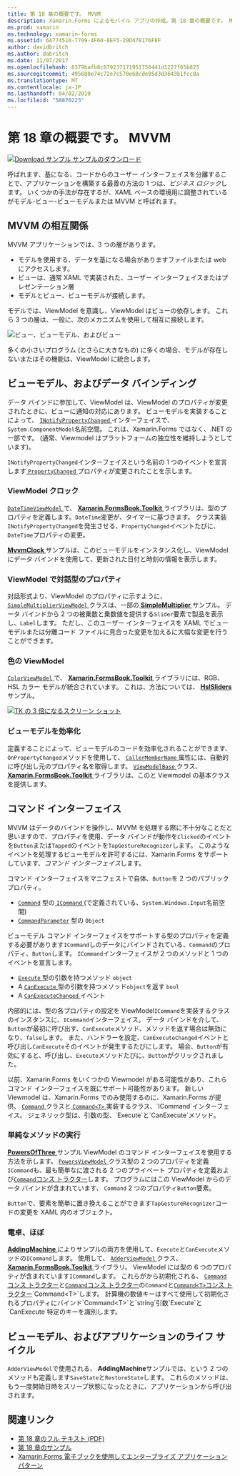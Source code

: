 ```yaml
---
title: 第 18 章の概要です。 MVVM
description: Xamarin.Forms によるモバイル アプリの作成。第 18 章の概要です。 MVVM
ms.prod: xamarin
ms.technology: xamarin-forms
ms.assetid: 6A774510-7709-4F60-8EF5-29D478176F8F
author: davidbritch
ms.author: dabritch
ms.date: 11/07/2017
ms.openlocfilehash: 6379bafb8c879237171951756441d1227f65b825
ms.sourcegitcommit: 495680e74c72e7c570e68cde95d3d3643b1fcc8a
ms.translationtype: MT
ms.contentlocale: ja-JP
ms.lasthandoff: 04/02/2019
ms.locfileid: "58870223"
---
```

# <a name="summary-of-chapter-18-mvvm"></a>第 18 章の概要です。 MVVM

[![Download サンプル](~/media/shared/download.png) サンプルのダウンロード](https://github.com/xamarin/xamarin-forms-book-samples/tree/master/Chapter18)

呼ばれます、基になる、コードからのユーザー インターフェイスを分離することで、アプリケーションを構築する最善の方法の 1 つは、*ビジネス ロジック*します。 いくつかの手法が存在するが、XAML ベースの環境用に調整されているがモデル-ビュー-ビューモデルまたは MVVM と呼ばれます。

## <a name="mvvm-interrelationships"></a>MVVM の相互関係

MVVM アプリケーションでは、3 つの層があります。

- モデルを使用する、データを基になる場合がありますファイルまたは web にアクセスします。
- ビューは、通常 XAML で実装された、ユーザー インターフェイスまたはプレゼンテーション層
- モデルとビュー、ビューモデルが接続します。

モデルでは、ViewModel を意識し、ViewModel はビューの依存します。 これら 3 つの層は、一般に、次のメカニズムを使用して相互に接続します。

![ビュー、ビューモデル、およびビュー](images/ch18fg03.png "MVVM")

多くの小さいプログラム (とさらに大きなもの) に多くの場合、モデルが存在しないまたはその機能は、ViewModel に統合します。

## <a name="viewmodels-and-data-binding"></a>ビューモデル、およびデータ バインディング

データ バインドに参加して、ViewModel は、ViewModel のプロパティが変更されたときに、ビューに通知の対応にあります。 ビューモデルを実装することによって、 [ `INotifyPropertyChanged` ](xref:System.ComponentModel.INotifyPropertyChanged)インターフェイスで、`System.ComponentModel`名前空間。 これは、Xamarin.Forms ではなく、.NET の一部です。 (通常、Viewmodel はプラットフォームの独立性を維持しようとしています)。

`INotifyPropertyChanged`インターフェイスという名前の 1 つのイベントを宣言します[ `PropertyChanged` ](xref:System.ComponentModel.INotifyPropertyChanged)プロパティが変更されたことを示します。

### <a name="a-viewmodel-clock"></a>ViewModel クロック

[ `DateTimeViewModel` ](https://github.com/xamarin/xamarin-forms-book-samples/blob/master/Libraries/Xamarin.FormsBook.Toolkit/Xamarin.FormsBook.Toolkit/DateTimeViewModel.cs)で、 [ **Xamarin.FormsBook.Toolkit** ](https://github.com/xamarin/xamarin-forms-book-samples/tree/master/Libraries/Xamarin.FormsBook.Toolkit/Xamarin.FormsBook.Toolkit)ライブラリは、型のプロパティを定義します。`DateTime`変更が、タイマーに基づきます。 クラス実装`INotifyPropertyChanged`を発生させる、`PropertyChanged`イベントたびに、`DateTime`プロパティの変更。

[ **MvvmClock** ](https://github.com/xamarin/xamarin-forms-book-samples/tree/master/Chapter18/MvvmClock)サンプルは、このビューモデルをインスタンス化し、ViewModel にデータ バインドを使用して、更新された日付と時刻の情報を表示します。

### <a name="interactive-properties-in-a-viewmodel"></a>ViewModel で対話型のプロパティ

対話形式より、ViewModel のプロパティに示すように、 [ `SimpleMultiplierViewModel` ](https://github.com/xamarin/xamarin-forms-book-samples/blob/master/Chapter18/SimpleMultiplier/SimpleMultiplier/SimpleMultiplier/SimpleMultiplierViewModel.cs)クラスは、一部の[ **SimpleMultiplier** ](https://github.com/xamarin/xamarin-forms-book-samples/tree/master/Chapter18/SimpleMultiplier)サンプル。 データ バインドから 2 つの被乗数と乗数値を提供する`Slider`要素で製品を表示し、`Label`します。 ただし、このユーザー インターフェイスを XAML でビューモデルまたは分離コード ファイルに見合った変更を加えるに大幅な変更を行うことができます。

### <a name="a-color-viewmodel"></a>色の ViewModel

[ `ColorViewModel` ](https://github.com/xamarin/xamarin-forms-book-samples/blob/master/Libraries/Xamarin.FormsBook.Toolkit/Xamarin.FormsBook.Toolkit/ColorViewModel.cs)で、 [ **Xamarin.FormsBook.Toolkit** ](https://github.com/xamarin/xamarin-forms-book-samples/tree/master/Libraries/Xamarin.FormsBook.Toolkit/Xamarin.FormsBook.Toolkit)ライブラリには、RGB、HSL カラー モデルが統合されています。 これは、方法については、 [ **HslSliders** ](https://github.com/xamarin/xamarin-forms-book-samples/tree/master/Chapter18/HslSliders)サンプル。

[![TK の 3 倍になるスクリーン ショット](images/ch18fg08-small.png "HSL カラー モデル")](images/ch18fg08-large.png#lightbox "HSL カラー モデル")

### <a name="streamlining-the-viewmodel"></a>ビューモデルを効率化

定義することによって、ビューモデルのコードを効率化されることができます、`OnPropertyChanged`メソッドを使用して、 [ `CallerMemberName` ](xref:System.Runtime.CompilerServices.CallerMemberNameAttribute)属性には、自動的に呼び出し元のプロパティ名を取得します。 [ `ViewModelBase` ](https://github.com/xamarin/xamarin-forms-book-samples/blob/master/Libraries/Xamarin.FormsBook.Toolkit/Xamarin.FormsBook.Toolkit/ViewModelBase.cs)クラス、 [ **Xamarin.FormsBook.Toolkit** ](https://github.com/xamarin/xamarin-forms-book-samples/tree/master/Libraries/Xamarin.FormsBook.Toolkit/Xamarin.FormsBook.Toolkit)ライブラリは、このと Viewmodel の基本クラスを提供します。

## <a name="the-command-interface"></a>コマンド インターフェイス

MVVM はデータのバインドを操作し、MVVM を処理する際に不十分なことだと思いますので、プロパティを使用、データ バインドが動作を`Clicked`のイベントを`Button`または`Tapped`のイベントを`TapGestureRecognizer`します。 このようなイベントを処理するビューモデルを許可するには、Xamarin.Forms をサポートしています、*コマンド インターフェイス*します。

コマンド インターフェイスをマニフェストで自体、`Button`を 2 つのパブリック プロパティ。

- [`Command`](xref:Xamarin.Forms.Button.Command) 型の[ `ICommand` ](xref:System.Windows.Input.ICommand) (で定義されている、`System.Windows.Input`名前空間)
- [`CommandParameter`](xref:Xamarin.Forms.Button.CommandParameter) 型の `Object`

ビューモデル コマンド インターフェイスをサポートする型のプロパティを定義する必要があります`ICommand`しのデータにバインドされている、`Command`のプロパティ、`Button`します。 `ICommand`インターフェイスが 2 つのメソッドと 1 つのイベントを宣言します。

- [ `Execute` ](xref:System.Windows.Input.ICommand.Execute(System.Object))型の引数を持つメソッド `object`
- A [ `CanExecute` ](xref:System.Windows.Input.ICommand.CanExecute(System.Object))型の引数を持つメソッド`object`を返す `bool`
- A [ `CanExecuteChanged` ](xref:System.Windows.Input.ICommand.CanExecuteChanged)イベント

内部的には、型の各プロパティの設定を ViewModel`ICommand`を実装するクラスのインスタンスに、`ICommand`インターフェイス。 データ バインドを介して、`Button`が最初に呼び出す、`CanExecute`メソッド、メソッドを返す場合は無効になり、`false`します。 また、ハンドラーを設定、`CanExecuteChanged`イベントと呼び出し`CanExecute`そのイベントが発生するたびにします。 場合、`Button`が有効にすると、呼び出し、`Execute`メソッドたびに、`Button`がクリックされました。

以前、Xamarin.Forms をいくつかの Viewmodel がある可能性があり、これらコマンド インターフェイスを既にサポート可能性があります。 新しい Viewmodel は、Xamarin.Forms でのみ使用するのに、Xamarin.Forms が提供、 [ `Command` ](xref:Xamarin.Forms.Command)クラスと[ `Command<T>` ](xref:Xamarin.Forms.Command`1)実装するクラス、`ICommand`インターフェイス。 ジェネリック型は、引数の型、`Execute`と`CanExecute`メソッド。

### <a name="simple-method-executions"></a>単純なメソッドの実行

[ **PowersOfThree** ](https://github.com/xamarin/xamarin-forms-book-samples/tree/master/Chapter18/PowersOfThree)サンプル ViewModel のコマンド インターフェイスを使用する方法を示します。 [ `PowersViewModel` ](https://github.com/xamarin/xamarin-forms-book-samples/blob/master/Chapter18/PowersOfThree/PowersOfThree/PowersOfThree/PowersViewModel.cs)クラス型の 2 つのプロパティを定義`ICommand`も、最も簡単なに渡される 2 つのプライベート プロパティを定義および[`Command`コンス トラクター](xref:Xamarin.Forms.Command.%23ctor(System.Action))します。 プログラムにはこの ViewModel からのデータ バインドが含まれています、 `Command` 2 つのプロパティ`Button`要素。

`Button`で、要素を簡単に置き換えることができます`TapGestureRecognizer`コードの変更を XAML 内のオブジェクト。

### <a name="a-calculator-almost"></a>電卓、ほぼ

[ **AddingMachine** ](https://github.com/xamarin/xamarin-forms-book-samples/tree/master/Chapter18/AddingMachine)によりサンプルの両方を使用して、`Execute`と`CanExecute`メソッドの`ICommand`します。 使用して、 [ `AdderViewModel` ](https://github.com/xamarin/xamarin-forms-book-samples/blob/master/Libraries/Xamarin.FormsBook.Toolkit/Xamarin.FormsBook.Toolkit/AdderViewModel.cs)クラス、 [ **Xamarin.FormsBook.Toolkit** ](https://github.com/xamarin/xamarin-forms-book-samples/blob/master/Libraries/Xamarin.FormsBook.Toolkit/Xamarin.FormsBook.Toolkit/AdderViewModel.cs)ライブラリ。 ViewModel には型の 6 つのプロパティが含まれています`ICommand`します。 これらがから初期化される、 [ `Command`コンス トラクター](xref:Xamarin.Forms.Command.%23ctor(System.Action))と[`Command`コンス トラクター](xref:Xamarin.Forms.Command.%23ctor(System.Action,System.Func{System.Boolean}))の`Command`と[`Command<T>`コンス トラクター](https://docs.microsoft.com/dotnet/api/xamarin.forms.command.-ctor?view=xamarin-forms#Xamarin_Forms_Command__ctor_System_Action_System_Object__System_Func_System_Object_System_Boolean__)`Command<T>`します。 計算機の数値キーはすべて使用して初期化されるプロパティにバインド`Command<T>`と`string`引数`Execute`と`CanExecute`特定のキーを識別します。

## <a name="viewmodels-and-the-application-lifecycle"></a>ビューモデル、およびアプリケーションのライフ サイクル

`AdderViewModel`で使用される、 **AddingMachine**サンプルでは、という 2 つのメソッドも定義します`SaveState`と`RestoreState`します。 これらのメソッドは、もう一度開始日時をスリープ状態になったときに、アプリケーションから呼び出されます。



## <a name="related-links"></a>関連リンク

- [第 18 章のフル テキスト (PDF)](https://download.xamarin.com/developer/xamarin-forms-book/XamarinFormsBook-Ch18-Apr2016.pdf)
- [第 18 章のサンプル](https://github.com/xamarin/xamarin-forms-book-samples/tree/master/Chapter18)
- [Xamarin.Forms 電子ブックを使用してエンタープライズ アプリケーション パターン](~/xamarin-forms/enterprise-application-patterns/index.md)
